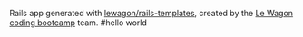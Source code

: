 Rails app generated with [lewagon/rails-templates](https://github.com/lewagon/rails-templates), created by the [Le Wagon coding bootcamp](https://www.lewagon.com) team.
#hello world
